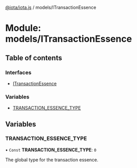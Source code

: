 [@iota/iota.js](../README.md) / models/ITransactionEssence

# Module: models/ITransactionEssence

## Table of contents

### Interfaces

- [ITransactionEssence](../interfaces/models_ITransactionEssence.ITransactionEssence.md)

### Variables

- [TRANSACTION\_ESSENCE\_TYPE](models_ITransactionEssence.md#transaction_essence_type)

## Variables

### TRANSACTION\_ESSENCE\_TYPE

• `Const` **TRANSACTION\_ESSENCE\_TYPE**: ``0``

The global type for the transaction essence.
